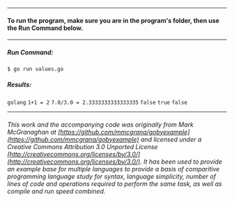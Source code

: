 ___
#### To run the program, make sure you are in the program's folder, then use the Run Command below.
___
##### Run Command:

`$ go run values.go`

##### Results:

`golang`
`1+1 = 2`
`7.0/3.0 = 2.3333333333333335`
`false`
`true`
`false`

___

###### This work and the accompanying code was originally from Mark McGranaghan at [https://github.com/mmcgrana/gobyexample](https://github.com/mmcgrana/gobyexample) and licensed under a Creative Commons Attribution 3.0 Unported License [http://creativecommons.org/licenses/by/3.0/](http://creativecommons.org/licenses/by/3.0/). It has been used to provide an example base for multiple languages to provide a basis of comparitive programming language study for syntax, language simplicity, number of lines of code and operations required to perform the same task, as well as compile and run speed combined.